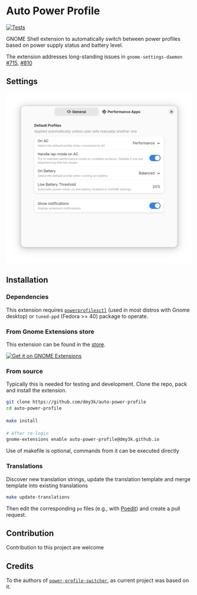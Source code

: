 # Auto Power Profile

[![Tests](https://github.com/dmy3k/auto-power-profile/actions/workflows/tests.yml/badge.svg?branch=main)](https://github.com/dmy3k/auto-power-profile/actions/workflows/tests.yml)

GNOME Shell extension to automatically switch between power profiles based on power supply status and battery level.

The extension addresses long-standing issues in `gnome-settings-daemon`
[#715](https://gitlab.gnome.org/GNOME/gnome-settings-daemon/-/issues/715), [#810](https://gitlab.gnome.org/GNOME/gnome-settings-daemon/-/issues/810)

## Settings

![Settings window](.github/img/settings.png)

## Installation

### Dependencies

This extension requires [`powerprofilesctl`](https://gitlab.freedesktop.org/upower/power-profiles-daemon) (used in most distros with Gnome desktop) or `tuned-ppd` (Fedora >= 40) package to operate.

### From Gnome Extensions store

This extension can be found in the [store](https://extensions.gnome.org/extension/6583/auto-power-profile/).

[<img src=".github/img/store.png" height="100" alt="Get it on GNOME Extensions">](https://extensions.gnome.org/extension/6583/auto-power-profile/)

### From source

Typically this is needed for testing and development. Clone the repo, pack and install the extension.

```bash
git clone https://github.com/dmy3k/auto-power-profile
cd auto-power-profile

make install

# After re-login
gnome-extensions enable auto-power-profile@dmy3k.github.io
```

Use of makefile is optional, commands from it can be executed directly

### Translations

Discover new translation strings, update the translation template and merge template into existing translations

```bash
make update-translations
```

Then edit the corresponding `po` files (e.g., with [Poedit](https://poedit.net/)) and create a pull request.

## Contribution

Contribution to this project are welcome

## Credits

To the authors of [`power-profile-switcher`](https://github.com/eliapasquali/power-profile-switcher), as current project was based on it.
